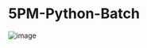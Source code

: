 # 5PM-Python-Batch
![image](https://github.com/Cloud-Gen-DevOps-Projects/5PM-Python-Batch/assets/25892488/2fec512a-7dda-4396-bc50-4e45aec430e3)
